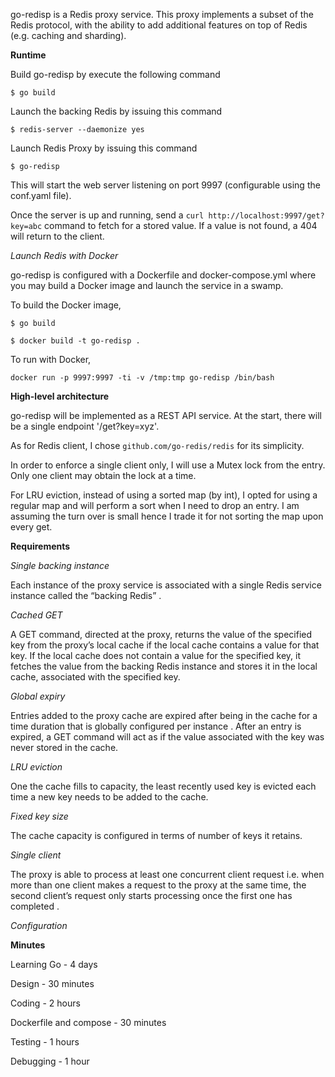 go-redisp is a Redis proxy service. This proxy implements a subset of the Redis protocol, with the ability to add
additional features on top of Redis (e.g. caching and sharding).

**Runtime**

Build go-redisp by execute the following command

`$ go build`

Launch the backing Redis by issuing this command

```$ redis-server --daemonize yes```

Launch Redis Proxy by issuing this command

```$ go-redisp ```

This will start the web server listening on port 9997 (configurable using the conf.yaml file).

Once the server is up and running, send a `curl http://localhost:9997/get?key=abc` command to fetch for a stored value. If a value is not found, a 404 will return to the client.

*Launch Redis with Docker*

go-redisp is configured with a Dockerfile and docker-compose.yml where you may build a Docker image and launch the service in a swamp.

To build the Docker image, 

`$ go build`

`$ docker build -t go-redisp .`

To run with Docker,

`docker run -p 9997:9997 -ti -v /tmp:tmp go-redisp /bin/bash`

**High-level architecture**

go-redisp will be implemented as a REST API service. At the start, there will be a single endpoint '/get?key=xyz'.

As for Redis client, I chose `github.com/go-redis/redis` for its simplicity. 

In order to enforce a single client only, I will use a Mutex lock from the entry. Only one client may obtain the lock at a time.

For LRU eviction, instead of using a sorted map (by int), I opted for using a regular map and will perform a sort when I need to drop an entry. I am assuming the turn over is small hence I trade it for not sorting the map upon every get.

**Requirements**

*Single backing instance*

Each instance of the proxy service is associated with a single Redis service instance  called the “backing Redis” . 

*Cached GET*

A GET command, directed at the proxy, returns the value of the specified key from the proxy’s local cache if the local cache contains a value for that key. If the local cache does not contain a value for the specified key, it fetches the value from the backing Redis instance and stores it in the local cache, associated with the specified key.

*Global expiry*

Entries added to the proxy cache are expired after being in the cache for a time duration that is globally configured  per instance . After an entry is expired, a GET command will act as if the value associated with the key was never stored in the cache.

*LRU eviction*

One the cache fills to capacity, the least recently used key is evicted each time a new key needs to be added to the cache.

*Fixed key size*

The cache capacity is configured in terms of number of keys it retains.

*Single client*

The proxy is able to process at least one concurrent client request  i.e. when more than one client makes a request to the proxy at the same time, the second client’s request only starts processing once the first one has completed .

*Configuration*

**Minutes**

Learning Go - 4 days

Design - 30 minutes

Coding - 2 hours

Dockerfile and compose - 30 minutes

Testing - 1 hours

Debugging - 1 hour

